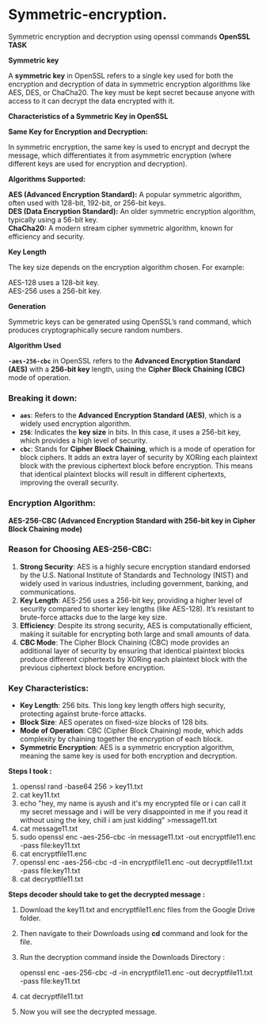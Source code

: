 # Symmetric-encryption.
Symmetric encryption and decryption using openssl commands
**OpenSSL TASK**

**Symmetric key** 

 A **symmetric key** in OpenSSL refers to a single key used for both the encryption and decryption of data in symmetric encryption algorithms like AES, DES, or ChaCha20. The key must be kept secret because anyone with access to it can decrypt the data encrypted with it.

**Characteristics of a Symmetric Key in OpenSSL**

**Same Key for Encryption and Decryption:**

In symmetric encryption, the same key is used to encrypt and decrypt the message, which differentiates it from asymmetric encryption (where different keys are used for encryption and decryption).

**Algorithms Supported:**

**AES (Advanced Encryption Standard):** A popular symmetric algorithm, often used with 128-bit, 192-bit, or 256-bit keys.  
**DES (Data Encryption Standard):** An older symmetric encryption algorithm, typically using a 56-bit key.  
**ChaCha20:** A modern stream cipher symmetric algorithm, known for efficiency and security.

**Key Length**

The key size depends on the encryption algorithm chosen. For example:

AES-128 uses a 128-bit key.  
AES-256 uses a 256-bit key.

**Generation** 

Symmetric keys can be generated using OpenSSL’s rand command, which produces cryptographically secure random numbers.

**Algorithm Used** 

**`-aes-256-cbc`** in OpenSSL refers to the **Advanced Encryption Standard (AES)** with a **256-bit key** length, using the **Cipher Block Chaining (CBC)** mode of operation.

### **Breaking it down:**

* **`aes`**: Refers to the **Advanced Encryption Standard (AES)**, which is a widely used encryption algorithm.  
* **`256`**: Indicates the **key size** in bits. In this case, it uses a 256-bit key, which provides a high level of security.  
* **`cbc`**: Stands for **Cipher Block Chaining**, which is a mode of operation for block ciphers. It adds an extra layer of security by XORing each plaintext block with the previous ciphertext block before encryption. This means that identical plaintext blocks will result in different ciphertexts, improving the overall security.

### **Encryption Algorithm:**

**AES-256-CBC (Advanced Encryption Standard with 256-bit key in Cipher Block Chaining mode)**

### **Reason for Choosing AES-256-CBC:**

1. **Strong Security**: AES is a highly secure encryption standard endorsed by the U.S. National Institute of Standards and Technology (NIST) and widely used in various industries, including government, banking, and communications.  
2. **Key Length**: AES-256 uses a 256-bit key, providing a higher level of security compared to shorter key lengths (like AES-128). It’s resistant to brute-force attacks due to the large key size.  
3. **Efficiency**: Despite its strong security, AES is computationally efficient, making it suitable for encrypting both large and small amounts of data.  
4. **CBC Mode**: The Cipher Block Chaining (CBC) mode provides an additional layer of security by ensuring that identical plaintext blocks produce different ciphertexts by XORing each plaintext block with the previous ciphertext block before encryption.

### **Key Characteristics:**

* **Key Length**: 256 bits. This long key length offers high security, protecting against brute-force attacks.  
* **Block Size**: AES operates on fixed-size blocks of 128 bits.  
* **Mode of Operation**: CBC (Cipher Block Chaining) mode, which adds complexity by chaining together the encryption of each block.  
* **Symmetric Encryption**: AES is a symmetric encryption algorithm, meaning the same key is used for both encryption and decryption.

**Steps I took :** 

1. openssl rand \-base64 256 \> key11.txt  
2. cat key11.txt  
3. echo "hey, my name is ayush and it's my encrypted file or i can call it my secret message and i will be very disappointed in me if you read it without using the key, chill i am just kidding" \>message11.txt  
4. cat message11.txt  
5. sudo openssl enc \-aes-256-cbc \-in message11.txt \-out encryptfile11.enc \-pass file:key11.txt  
6. cat encryptfile11.enc  
7. openssl enc \-aes-256-cbc \-d \-in encryptfile11.enc \-out decryptfile11.txt \-pass file:key11.txt  
8. cat decryptfile11.txt  
     
   

**Steps decoder should take to get the decrypted message :** 

1. Download the key11.txt and encryptfile11.enc files from the Google Drive folder.  
2. Then navigate to their Downloads using **cd** command and look for the file.  
3. Run the decryption command inside the Downloads Directory :   
     
   openssl enc \-aes-256-cbc \-d \-in encryptfile11.enc \-out decryptfile11.txt \-pass file:key11.txt  
4. cat decryptfile11.txt  
5. Now you will see the decrypted message.
